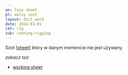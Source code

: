 ```yaml
---
en: lazy sheet
pl: wolny szot
layout: dict_word
date: 2014-01-01
cat: rig
sub: running-rigging
---
```


Szot [[sheet](/dict/sheet.html)] który w danym momencie nie jest używany.

*zobacz też:*

* [working sheet](/dict/working-sheet.html)